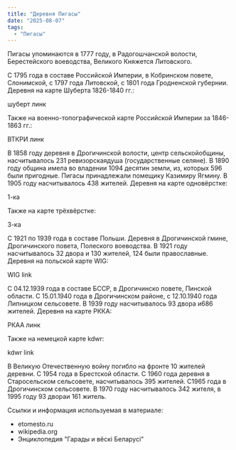 ```yaml
---
title: "Деревня Пигасы"
date: "2025-08-07"
tags: 
  - "Пигасы"
---
```


Пигасы упоминаются в 1777 году, в Радогошчанской волости, Берестейского воеводства, Великого Княжется Литовского.

С 1795 года в составе Российской Империи, в Кобринском повете, Слонимской, с 1797 года Литовской, с 1801 года Гродненской губернии. Деревня на карте Шуберта 1826-1840 гг.:

шуберт линк

Также на военно-топографической карте Российской Империи за 1846-1863 гг.:

ВТКРИ линк

В 1858 году деревня в Дрогичинской волости, центр сельскойобщины, насчитывалось 231 ревизорскаядуша (государственные селяне). В 1890 году община имела во владении 1094 десятин земли, из, которых 596 были пригодные. Пигасы принадлежали помещику Казимиру Ягмину. В 1905 году насчитывалось 438 жителей. Деревня на карте одновёрстке:

1-ка

Также на карте трёхвёрстке:

3-ка

С 1921 по 1939 года в составе Польши. Деревня в Дрогичинской гмине, Дрогичинского повета, Полеского воеводства. В 1921 году насчитывалось 32 двора и 130 жителей, 124 были православные. Деревня на польской карте WIG:

WIG link

С 04.12.1939 года в составе БССР, в Дрогичинско повете, Пинской области. С 15.01.1940 года в Дрогичинском районе, с 12.10.1940 года Липницком сельсовете. В 1939 году насчитывалось 93 двора и686 жителей. Деревня на карте РККА:

РКАА линк

Также на немецкой карте kdwr:

kdwr link

В Великую Отечественную войну погибло на фронте 10 жителей деревни. С 1954 года в Брестской области. С 1960 года деревня в Старосельском сельсовете, насчитывалось 395 жителей. С1965 года в Дрогичинском сельсовете. В 1970 году насчитывалось 342 жителя, в 1995 году 93 двораи 161 житель. 

Ссылки и информация используемая в материале:
- etomesto.ru
- wikipedia.org
- Энциклопедия "Гарады и вёскi Беларусi"
